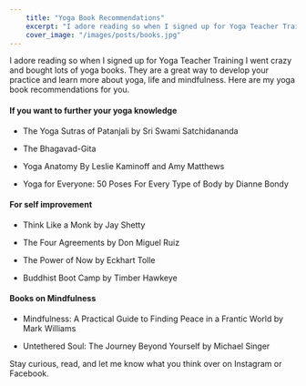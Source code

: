 ```yaml
---
    title: "Yoga Book Recommendations"
    excerpt: "I adore reading so when I signed up for Yoga Teacher Training I went crazy and bought lots of yoga books. They are a great way to develop your practice and learn more about yoga, life and mindfulness."
    cover_image: "/images/posts/books.jpg"
---
```


I adore reading so when I signed up for Yoga Teacher Training I went crazy and bought lots of yoga books. They are a great way to develop your practice and learn more about yoga, life and mindfulness. Here are my yoga book recommendations for you. 

#### If you want to further your yoga knowledge

* The Yoga Sutras of Patanjali by Sri Swami Satchidananda

* The Bhagavad-Gita

* Yoga Anatomy By Leslie Kaminoff and Amy Matthews

* Yoga for Everyone: 50 Poses For Every Type of Body by Dianne Bondy

#### For self improvement

* Think Like a Monk by Jay Shetty

* The Four Agreements by Don Miguel Ruiz

* The Power of Now by Eckhart Tolle

* Buddhist Boot Camp by Timber Hawkeye

#### Books on Mindfulness

* Mindfulness: A Practical Guide to Finding Peace in a Frantic World by Mark Williams

* Untethered Soul: The Journey Beyond Yourself by Michael Singer

Stay curious, read, and let me know what you think over on Instagram or Facebook. 
